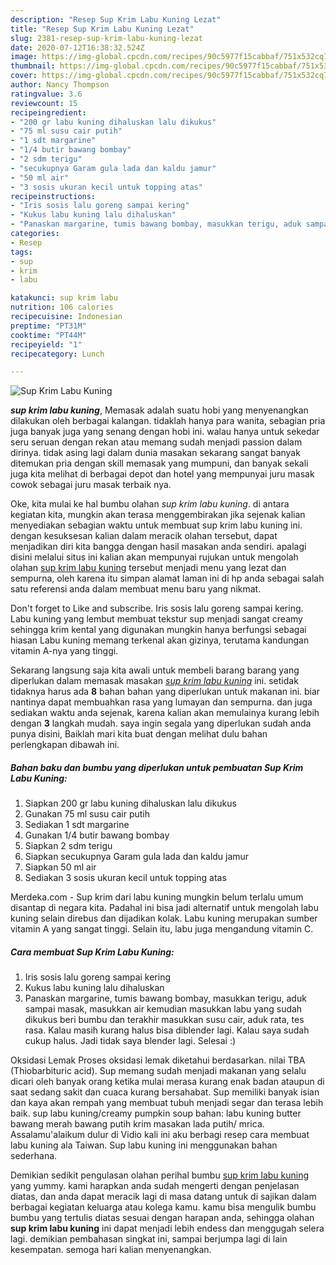 ```yaml
---
description: "Resep Sup Krim Labu Kuning Lezat"
title: "Resep Sup Krim Labu Kuning Lezat"
slug: 2381-resep-sup-krim-labu-kuning-lezat
date: 2020-07-12T16:38:32.524Z
image: https://img-global.cpcdn.com/recipes/90c5977f15cabbaf/751x532cq70/sup-krim-labu-kuning-foto-resep-utama.jpg
thumbnail: https://img-global.cpcdn.com/recipes/90c5977f15cabbaf/751x532cq70/sup-krim-labu-kuning-foto-resep-utama.jpg
cover: https://img-global.cpcdn.com/recipes/90c5977f15cabbaf/751x532cq70/sup-krim-labu-kuning-foto-resep-utama.jpg
author: Nancy Thompson
ratingvalue: 3.6
reviewcount: 15
recipeingredient:
- "200 gr labu kuning dihaluskan lalu dikukus"
- "75 ml susu cair putih"
- "1 sdt margarine"
- "1/4 butir bawang bombay"
- "2 sdm terigu"
- "secukupnya Garam gula lada dan kaldu jamur"
- "50 ml air"
- "3 sosis ukuran kecil untuk topping atas"
recipeinstructions:
- "Iris sosis lalu goreng sampai kering"
- "Kukus labu kuning lalu dihaluskan"
- "Panaskan margarine, tumis bawang bombay, masukkan terigu, aduk sampai masak, masukkan air kemudian masukkan labu yang sudah dikukus beri bumbu dan terakhir masukkan susu cair, aduk rata, tes rasa. Kalau masih kurang halus bisa diblender lagi. Kalau saya sudah cukup halus. Jadi tidak saya blender lagi. Selesai :)"
categories:
- Resep
tags:
- sup
- krim
- labu

katakunci: sup krim labu 
nutrition: 106 calories
recipecuisine: Indonesian
preptime: "PT31M"
cooktime: "PT44M"
recipeyield: "1"
recipecategory: Lunch

---
```



![Sup Krim Labu Kuning](https://img-global.cpcdn.com/recipes/90c5977f15cabbaf/751x532cq70/sup-krim-labu-kuning-foto-resep-utama.jpg)

<b><i>sup krim labu kuning</i></b>, Memasak adalah suatu hobi yang menyenangkan dilakukan oleh berbagai kalangan. tidaklah hanya para wanita, sebagian pria juga banyak juga yang senang dengan hobi ini. walau hanya untuk sekedar seru seruan dengan rekan atau memang sudah menjadi passion dalam dirinya. tidak asing lagi dalam dunia masakan sekarang sangat banyak ditemukan pria dengan skill memasak yang mumpuni, dan banyak sekali juga kita melihat di berbagai depot dan hotel yang mempunyai juru masak cowok sebagai juru masak terbaik nya.

Oke, kita mulai ke hal bumbu olahan <i>sup krim labu kuning</i>. di antara kegiatan kita, mungkin akan terasa menggembirakan jika sejenak kalian menyediakan sebagian waktu untuk membuat sup krim labu kuning ini. dengan kesuksesan kalian dalam meracik olahan tersebut, dapat menjadikan diri kita bangga dengan hasil masakan anda sendiri. apalagi disini melalui situs ini kalian akan mempunyai rujukan untuk mengolah olahan <u>sup krim labu kuning</u> tersebut menjadi menu yang lezat dan sempurna, oleh karena itu simpan alamat laman ini di hp anda sebagai salah satu referensi anda dalam membuat menu baru yang nikmat.

Don&#39;t forget to Like and subscribe. Iris sosis lalu goreng sampai kering. Labu kuning yang lembut membuat tekstur sup menjadi sangat creamy sehingga krim kental yang digunakan mungkin hanya berfungsi sebagai hiasan Labu kuning memang terkenal akan gizinya, terutama kandungan vitamin A-nya yang tinggi.


Sekarang langsung saja kita awali untuk membeli barang barang yang diperlukan dalam memasak masakan <u><i>sup krim labu kuning</i></u> ini. setidak tidaknya harus ada <b>8</b> bahan bahan yang diperlukan untuk makanan ini. biar nantinya dapat membuahkan rasa yang lumayan dan sempurna. dan juga sediakan waktu anda sejenak, karena kalian akan memulainya kurang lebih dengan <b>3</b> langkah mudah. saya ingin segala yang diperlukan sudah anda punya disini, Baiklah mari kita buat dengan melihat dulu bahan perlengkapan dibawah ini.

<!--inarticleads1-->

##### Bahan baku dan bumbu yang diperlukan untuk pembuatan Sup Krim Labu Kuning:

1. Siapkan 200 gr labu kuning dihaluskan lalu dikukus
1. Gunakan 75 ml susu cair putih
1. Sediakan 1 sdt margarine
1. Gunakan 1/4 butir bawang bombay
1. Siapkan 2 sdm terigu
1. Siapkan secukupnya Garam gula lada dan kaldu jamur
1. Siapkan 50 ml air
1. Sediakan 3 sosis ukuran kecil untuk topping atas


Merdeka.com - Sup krim dari labu kuning mungkin belum terlalu umum disantap di negara kita. Padahal ini bisa jadi alternatif untuk mengolah labu kuning selain direbus dan dijadikan kolak. Labu kuning merupakan sumber vitamin A yang sangat tinggi. Selain itu, labu juga mengandung vitamin C. 

<!--inarticleads2-->

##### Cara membuat Sup Krim Labu Kuning:

1. Iris sosis lalu goreng sampai kering
1. Kukus labu kuning lalu dihaluskan
1. Panaskan margarine, tumis bawang bombay, masukkan terigu, aduk sampai masak, masukkan air kemudian masukkan labu yang sudah dikukus beri bumbu dan terakhir masukkan susu cair, aduk rata, tes rasa. Kalau masih kurang halus bisa diblender lagi. Kalau saya sudah cukup halus. Jadi tidak saya blender lagi. Selesai :)


Oksidasi Lemak Proses oksidasi lemak diketahui berdasarkan. nilai TBA (Thiobarbituric acid). Sup memang sudah menjadi makanan yang selalu dicari oleh banyak orang ketika mulai merasa kurang enak badan ataupun di saat sedang sakit dan cuaca kurang bersahabat. Sup memiliki banyak isian dan kaya akan rempah yang membuat tubuh menjadi segar dan terasa lebih baik. sup labu kuning/creamy pumpkin soup bahan: labu kuning butter bawang merah bawang putih krim masakan lada putih/ mrica. Assalamu&#39;alaikum dulur di Vidio kali ini aku berbagi resep cara membuat labu kuning ala Taiwan. Sup labu kuning ini menggunakan bahan sederhana. 

Demikian sedikit pengulasan olahan perihal bumbu <u>sup krim labu kuning</u> yang yummy. kami harapkan anda sudah mengerti dengan penjelasan diatas, dan anda dapat meracik lagi di masa datang untuk di sajikan dalam berbagai kegiatan keluarga atau kolega kamu. kamu bisa mengulik bumbu bumbu yang tertulis diatas sesuai dengan harapan anda, sehingga olahan <b>sup krim labu kuning</b> ini dapat menjadi lebih endess dan menggugah selera lagi. demikian pembahasan singkat ini, sampai berjumpa lagi di lain kesempatan. semoga hari kalian menyenangkan.
